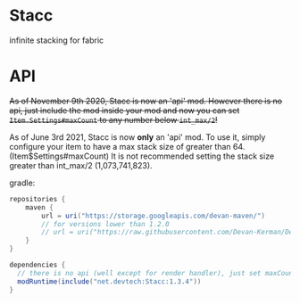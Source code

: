 # Stacc
infinite stacking for fabric

# API
~~As of November 9th 2020, Stacc is now an 'api' mod. However there is no api, just include the mod inside your mod and now you can set `Item.Settings#maxCount` to any number below `int_max/2`!~~

As of June 3rd 2021, Stacc is now **only** an 'api' mod. 
To use it, simply configure your item to have a max stack size of greater than 64. (Item$Settings#maxCount)
It is not recommended setting the stack size greater than int_max/2 (1,073,741,823).

gradle:
```groovy
repositories {
    maven {
        url = uri("https://storage.googleapis.com/devan-maven/")
        // for versions lower than 1.2.0
        // url = uri("https://raw.githubusercontent.com/Devan-Kerman/Devan-Repo/master/")
    }
}

dependencies {
  // there is no api (well except for render handler), just set maxCount in Item$Settings to values over 64
  modRuntime(include("net.devtech:Stacc:1.3.4"))
}
```
